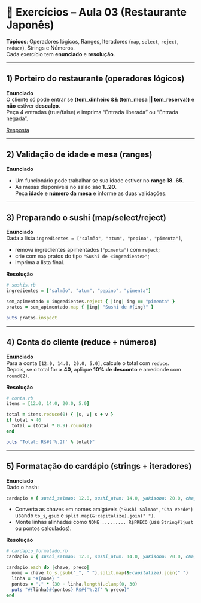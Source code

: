 
# 📘 Exercícios – **Aula 03 (Restaurante Japonês)**
**Tópicos**: Operadores lógicos, Ranges, Iteradores (`map`, `select`, `reject`, `reduce`), Strings e Números.  
Cada exercício tem **enunciado** e **resolução**.

---

## 1) Porteiro do restaurante (operadores lógicos)
**Enunciado**  
O cliente só pode entrar se **(tem_dinheiro && (tem_mesa || tem_reserva))** e **não** estiver **descalço**.  
Peça 4 entradas (true/false) e imprima “Entrada liberada” ou “Entrada negada”.

[Resposta](resolucao/r01.rb)

---

## 2) Validação de idade e mesa (ranges)
**Enunciado**  
- Um funcionário pode trabalhar se sua idade estiver no **range 18..65**.  
- As mesas disponíveis no salão são **1..20**.  
Peça **idade** e **número da mesa** e informe as duas validações.

---

## 3) Preparando o sushi (map/select/reject)
**Enunciado**  
Dada a lista `ingredientes = ["salmão", "atum", "pepino", "pimenta"]`,  
- remova ingredientes apimentados (`"pimenta"`) com `reject`;  
- crie com `map` pratos do tipo `"Sushi de <ingrediente>"`;  
- imprima a lista final.

**Resolução**
```ruby
# sushis.rb
ingredientes = ["salmão", "atum", "pepino", "pimenta"]

sem_apimentado = ingredientes.reject { |ing| ing == "pimenta" }
pratos = sem_apimentado.map { |ing| "Sushi de #{ing}" }

puts pratos.inspect
```

---

## 4) Conta do cliente (reduce + números)
**Enunciado**  
Para a conta `[12.0, 14.0, 20.0, 5.0]`, calcule o total com `reduce`.  
Depois, se o total for **> 40**, aplique **10% de desconto** e arredonde com `round(2)`.

**Resolução**
```ruby
# conta.rb
itens = [12.0, 14.0, 20.0, 5.0]

total = itens.reduce(0) { |s, v| s + v }
if total > 40
  total = (total * 0.9).round(2)
end

puts "Total: R$#{'%.2f' % total}"
```

---

## 5) Formatação do cardápio (strings + iteradores)
**Enunciado**  
Dado o hash:
```ruby
cardapio = { sushi_salmao: 12.0, sushi_atum: 14.0, yakisoba: 20.0, cha_verde: 5.0 }
```
- Converta as chaves em nomes amigáveis (`"Sushi Salmao"`, `"Cha Verde"`) usando `to_s`, `gsub` e `split.map(&:capitalize).join(" ")`.  
- Monte linhas alinhadas como `NOME ......... R$PRECO` (use `String#ljust` ou pontos calculados).

**Resolução**
```ruby
# cardapio_formatado.rb
cardapio = { sushi_salmao: 12.0, sushi_atum: 14.0, yakisoba: 20.0, cha_verde: 5.0 }

cardapio.each do |chave, preco|
  nome = chave.to_s.gsub("_", " ").split.map(&:capitalize).join(" ")
  linha = "#{nome} "
  pontos = "." * (30 - linha.length).clamp(0, 30)
  puts "#{linha}#{pontos} R$#{'%.2f' % preco}"
end
```

